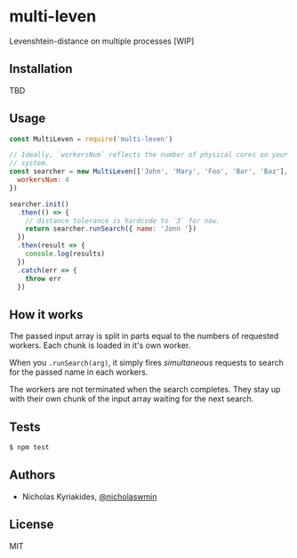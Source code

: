# multi-leven
Levenshtein-distance on multiple processes [WIP]

## Installation

TBD

## Usage

```javascript
const MultiLeven = require('multi-leven')

// Ideally, `workersNum` reflects the number of physical cores on your
// system.
const searcher = new MultiLeven(['John', 'Mary', 'Foo', 'Bar', 'Baz'], {
  workersNum: 4
})

searcher.init()
  .then(() => {
    // distance tolerance is hardcode to `3` for now.
    return searcher.runSearch({ name: 'Jonn '})
  })
  .then(result => {
    console.log(results)
  })
  .catch(err => {
    throw err
  })
```

## How it works

The passed input array is split in parts equal to the numbers of requested
workers. Each chunk is loaded in it's own worker.

When you `.runSearch(arg)`, it simply fires *simultaneous* requests to search
for the passed name in each workers.

The workers are not terminated when the search completes. They stay up
with their own chunk of the input array waiting for the next search.

## Tests

```bash
$ npm test
```

## Authors

- Nicholas Kyriakides, [@nicholaswmin][nicholaswmin]

## License

MIT

[nicholaswmin]: https://github.com/nicholaswmin
